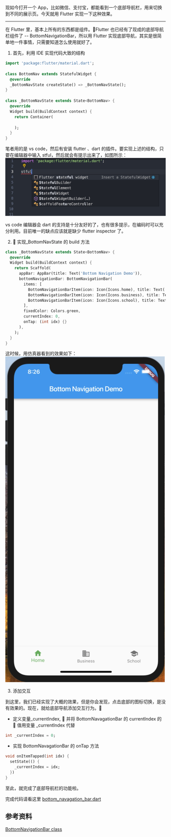 现如今打开一个 App，比如微信、支付宝，都能看到一个底部导航栏，用来切换到不同的展示页。今天就用 Flutter 实现一下这种效果。

---

在 Flutter 里，基本上所有的东西都是组件。Flutter 也已经有了现成的底部导航栏组件了 -- BottomNavigationBar，所以用 Flutter 实现底部导航，其实是很简单地一件事情，只需要知道怎么使用就好了。

1. 首先，利用 IDE 实现代码大致的结构

```dart
import 'package:flutter/material.dart';

class BottomNav extends StatefulWidget {
  @override
  _BottomNavState createState() => _BottomNavState();
}

class _BottomNavState extends State<BottomNav> {
  @override
  Widget build(BuildContext context) {
    return Container(

    );
  }
}
```

笔者用的是 vs code，然后有安装 flutter 、dart 的插件。要实现上述的结构，只要在编辑器中输入 stful，然后就会有提示出来了，如图所示：
![](../images/bottom_navigation_bar/start.jpg)

vs code 编辑器会 dart 的支持是十分友好的了，也有很多提示，在编码时可以充分利用。目前唯一的缺点应该就是缺少 flutter inspector 了。

2.  实现\_BottomNavState 的 build 方法

```dart
class _BottomNavState extends State<BottomNav> {
  @override
  Widget build(BuildContext context) {
    return Scaffold(
      appBar: AppBar(title: Text('Bottom Navigation Demo')),
      bottomNavigationBar: BottomNavigationBar(
        items: [
          BottomNavigationBarItem(icon: Icon(Icons.home), title: Text('Home')),
          BottomNavigationBarItem(icon: Icon(Icons.business), title: Text('Business')),
          BottomNavigationBarItem(icon: Icon(Icons.school), title: Text('School')),
        ],
        fixedColor: Colors.green,
        currentIndex: 0,
        onTap: (int idx) {}
      ),
    );
  }
}
```

这时候，用仿真器看到的效果如下：
![](../images/bottom_navigation_bar/effect.jpg)

3. 添加交互

到这里，我们已经实现了大概的效果，但是你会发现，点击底部的图标切换，是没有效果的。现在，就给底部导航添加交互行为。

- 定义变量\_currentIndex,  并将 BottomNavagationBar 的 currentIndex 的  值用变量 \_currentIndex 代替

```dart
int _currentIndex = 0;
```

- 实现 BottomNavagationBar 的 onTap 方法

```dart
void onItemTapped(int idx) {
  setState(() {
    _currentIndex = idx;
  })
}
```

至此，就完成了底部导航栏的功能啦。

完成代码请看这里 [bottom_navagation_bar.dart](../codes/bottom_navigation_bar.dart)

## 参考资料

[BottomNavigationBar class](https://docs.flutter.io/flutter/material/BottomNavigationBar-class.html)

